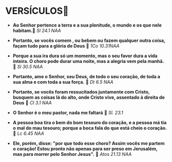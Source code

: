 # VERSÍCULOS:book:

- **Ao Senhor pertence a terra e a sua plenitude, o mundo e os que nele habitam.**:raised_hands: *Sl 24.1 NAA*

- **Portanto, se vocês comem , ou bebem ou fazem qualquer outra coisa, façam tudo para a glória de Deus** :raised_hands: _1Co 10.31NAA_

- **Porque a sua ira dura só um momento, mas o seu favor dura a vida inteira. O choro pode durar uma noite, mas a alegria vem pela manhã.** :raised_hands: _Sl 30.5 NAA_

- **Portanto, ame o Senhor, seu Deus, de todo o seu coração, de toda a sua alma e com toda a sua força.** :raised_hands: _Dt 6.5 NAA_

- **Portanto, se vocês foram ressucitados juntamente com Cristo, busquem as coisas lá do alto, onde Cristo vive, assentado à direita de Deus** :raised_hands: _Cl 3.1 NAA_ 

- **O Senhor é o meu pastor, nada me faltará** :raised_hands: _Sl. 23.1_

- **A pessoa boa tira o bem do bom tesouro  do coração, e a pessoa má tia o mal do mau tesouro; porque a boca fala do que está cheio o coração.** :raised_hands: _Lc 6.45 NAA_

- **Ele, porém, disse: "por que todo esse choro? Assim vocês me partem o coração! Estou pronto não apenas para ser preso em Jerusalém, mas para morrer pelo Senhor Jesus".** :raised_hands: _Atos 21.13 NAA_
